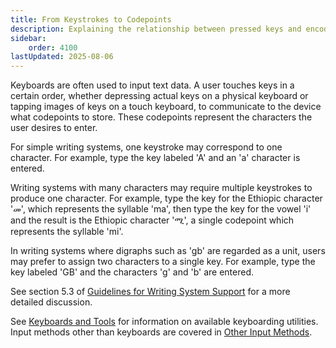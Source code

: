 ```yaml
---
title: From Keystrokes to Codepoints
description: Explaining the relationship between pressed keys and encoded codepoints
sidebar:
    order: 4100
lastUpdated: 2025-08-06
---
```


Keyboards are often used to input text data. A user touches keys in a certain order, whether depressing actual keys on a physical keyboard or tapping images of keys on a touch keyboard, to communicate to the device what codepoints to store. These codepoints represent the characters the user desires to enter.

For simple writing systems, one keystroke may correspond to one character. For example, type the key labeled 'A' and an 'a' character is entered.

Writing systems with many characters may require multiple keystrokes to produce one character. For example, type the key for the Ethiopic character 'መ', which represents the syllable 'ma', then type the key for the vowel 'i' and the result is the Ethiopic character 'ሚ', a single codepoint which represents the syllable 'mi'.

In writing systems where digraphs such as 'gb' are regarded as a unit, users may prefer to assign two characters to a single key. For example, type the key labeled 'GB' and the characters 'g' and 'b' are entered.

See section 5.3 of [Guidelines for Writing System Support][wsig5-3] for a more detailed discussion.

See [Keyboards and Tools][keyboards-and-tools] for information on available keyboarding utilities. Input methods other than keyboards are covered in [Other Input Methods][other-input-methods]. 

[wsig5-3]: https://scripts.sil.org/wsi_guidelines_sec_5_3.html
[keyboards-and-tools]: /topics/input/keyboards-and-tools
[other-input-methods]: /topics/input/other-input-methods
